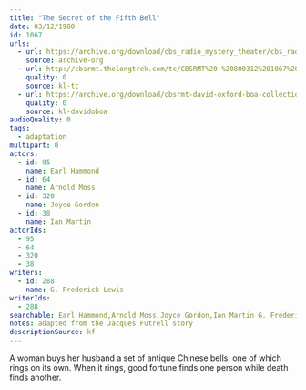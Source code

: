 ```yaml
---
title: "The Secret of the Fifth Bell"
date: 03/12/1980
id: 1067
urls: 
  - url: https://archive.org/download/cbs_radio_mystery_theater/cbs_radio_mystery_theater-1051-1100.zip/cbs_radio_mystery_theater-1051-1100%2Fcbsrmt_1067_the_secret_of_the_fifth_bell.mp3
    source: archive-org
  - url: http://cbsrmt.thelongtrek.com/tc/CBSRMT%20-%20800312%201067%20The%20Secret%20of%20the%20Fifth%20Bell_tc.mp3
    quality: 0
    source: kl-tc
  - url: https://archive.org/download/cbsrmt-david-oxford-boa-collection/CBSRMT-800312-1067-The-Secret-of-the-Fifth-Bell-(128-48)_WBBM-JE-{BoA}.mp3
    quality: 0
    source: kl-davidoboa
audioQuality: 0
tags: 
  - adaptation
multipart: 0
actors:  
  - id: 95
    name: Earl Hammond  
  - id: 64
    name: Arnold Moss  
  - id: 320
    name: Joyce Gordon  
  - id: 38
    name: Ian Martin
actorIds:  
  - 95  
  - 64  
  - 320  
  - 38
writers:  
  - id: 288
    name: G. Frederick Lewis
writerIds:  
  - 288
searchable: Earl Hammond,Arnold Moss,Joyce Gordon,Ian Martin G. Frederick Lewis
notes: adapted from the Jacques Futrell story
descriptionSource: kf
---
```

A woman buys her husband a set of antique Chinese bells, one of which rings on its own. When it rings, good fortune finds one person while death finds another.